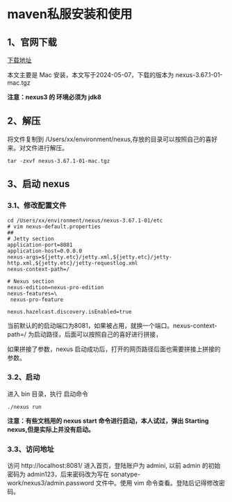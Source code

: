 # maven私服安装和使用

## 1、官网下载

[下载地址](https://www.sonatype.com/products/repository-oss-downloadNexus)

本文主要是 Mac 安装，本文写于2024-05-07，下载的版本为 nexus-3.67.1-01-mac.tgz

**注意：nexus3 的 环境必须为 jdk8**

## 2、解压

将文件复制到 /Users/xx/environment/nexus,存放的目录可以按照自己的喜好来。对文件进行解压。

```shell
tar -zxvf nexus-3.67.1-01-mac.tgz
```

## 3、启动 nexus

### 3.1、修改配置文件

```shell
cd /Users/xx/environment/nexus/nexus-3.67.1-01/etc 
# vim nexus-default.properties
##
# Jetty section
application-port=8081
application-host=0.0.0.0
nexus-args=${jetty.etc}/jetty.xml,${jetty.etc}/jetty-http.xml,${jetty.etc}/jetty-requestlog.xml
nexus-context-path=/

# Nexus section
nexus-edition=nexus-pro-edition
nexus-features=\
 nexus-pro-feature

nexus.hazelcast.discovery.isEnabled=true
```

当前默认的的启动端口为8081，如果被占用，就换一个端口。nexus-context-path=/ 为启动路径，后面可以按照自己的喜好进行拼接，

如果拼接了参数，nexus 启动成功后，打开的网页路径后面也需要拼接上拼接的参数。

### 3.2、启动

进入 bin 目录，执行 启动命令

```
./nexus run
```

**注意：有些文档用的 nexus start 命令进行启动，本人试过，弹出 Starting nexus,但是实际上并没有启动。**

### 3.3、访问地址 

访问 http://localhost:8081/ 进入首页，登陆账户为 admini, 以前 admin 的初始密码为 admin123，后来密码改为写在 sonatype-work/nexus3/admin.password 文件中。使用 vim 命令查看。登陆后记得修改密码。